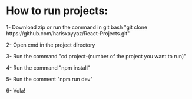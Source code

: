 # How to run projects:

<p>1- Download zip or run the command in git bash "git clone https://github.com/harisxayyaz/React-Projects.git"</p>
<p>2- Open cmd in the project directory</p>
<p>3- Run the command "cd project-(number of the project you want to run)"</p>
<p>4- Run the command "npm install"</p>
<p>5- Run the comment "npm run dev"</p>
<p>6- Vola!</p>
